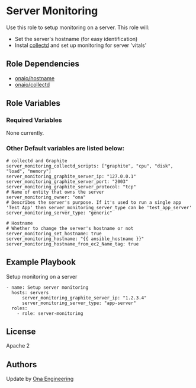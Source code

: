 Server Monitoring
=================

Use this role to setup monitoring on a server. This role will:

 - Set the server's hostname (for easy identification)
 - Instal [collectd](https://collectd.org/) and set up monitoring for server 'vitals'

Role Dependencies
-----------------

 - [onaio/hostname](http://github.com/onaio/ansible-hostname)
 - [onaio/collectd](http://github.com/onaio/ansible-collectd)


Role Variables
--------------

### Required Variables

None currently.

### Other Default variables are listed below:

    # collectd and Graphite
    server_monitoring_collectd_scripts: ["graphite", "cpu", "disk", "load", "memory"]
    server_monitoring_graphite_server_ip: "127.0.0.1"
    server_monitoring_graphite_server_port: "2003"
    server_monitoring_graphite_server_protocol: "tcp"
    # Name of entity that owns the server
    server_monitoring_owner: "ona"
    # Describes the server's purpose. If it's used to run a single app 'Test App' then server_monitoring_server_type can be 'test_app_server'
    server_monitoring_server_type: "generic"

    # Hostname
    # Whether to change the server's hostname or not
    server_monitoring_set_hostname: true
    server_monitoring_hostname: "{{ ansible_hostname }}"
    server_monitoring_hostname_from_ec2_Name_tag: true

Example Playbook
----------------

Setup monitoring on a server

    - name: Setup server monitoring
      hosts: servers
          server_monitoring_graphite_server_ip: "1.2.3.4"
          server_monitoring_server_type: "app-server"
      roles:
        - role: server-monitoring

License
-------

Apache 2

Authors
-------

Update by [Ona Engineering](https://ona.io)

